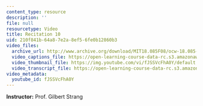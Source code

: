 ```yaml
---
content_type: resource
description: ''
file: null
resourcetype: Video
title: Recitation 10
uid: 210f841b-64a8-7e2a-8ef5-6fe0b12860b3
video_files:
  archive_url: http://www.archive.org/download/MIT18.085F08/ocw-18.085-f08-rec10_300k.mp4
  video_captions_file: https://open-learning-course-data-rc.s3.amazonaws.com/18-085-computational-science-and-engineering-i-fall-2008/dacffbe5049b578d8966af1e86b9e794_fJSSVcFhA0Y.vtt
  video_thumbnail_file: https://img.youtube.com/vi/fJSSVcFhA0Y/default.jpg
  video_transcript_file: https://open-learning-course-data-rc.s3.amazonaws.com/18-085-computational-science-and-engineering-i-fall-2008/d7ff56163921cada3982c05b7bb3ee48_fJSSVcFhA0Y.pdf
video_metadata:
  youtube_id: fJSSVcFhA0Y
---
```


**Instructor:** Prof. Gilbert Strang